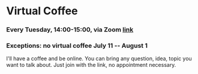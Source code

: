 # Virtual Coffee
### Every Tuesday, 14:00-15:00, via Zoom <a href='https://univienna.zoom.us/j/93796507934?pwd=VFg5dW9JbStPUml6WFVtOWJXV3phQT09'>link</a><br>
### Exceptions: no virtual coffee July 11 -- August 1

I'll have a coffee and be online. You can bring any question, idea, topic you want to talk about. Just join with the link, no appointment necessary.
